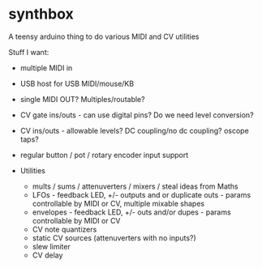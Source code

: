 # synthbox
A teensy arduino thing to do various MIDI and CV utilities

Stuff I want:
* multiple MIDI in
* USB host for USB MIDI/mouse/KB
* single MIDI OUT?  Multiples/routable?

* CV gate ins/outs - can use digital pins?  Do we need level conversion?
* CV ins/outs - allowable levels?  DC coupling/no dc coupling?  oscope taps?

* regular button / pot / rotary encoder input support

* Utilities
  - mults / sums / attenuverters / mixers / steal ideas from Maths
  - LFOs - feedback LED, +/- outputs and or duplicate outs - params controllable by MIDI or CV, multiple mixable shapes
  - envelopes - feedback LED, +/- outs and/or dupes - params controllable by MIDI or CV
  - CV note quantizers
  - static CV sources (attenuverters with no inputs?)
  - slew limiter
  - CV delay
